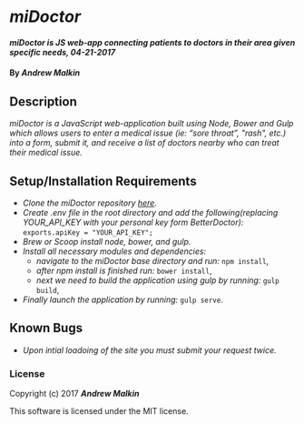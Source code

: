 # _miDoctor_

#### _miDoctor is JS web-app connecting patients to doctors in their area given specific needs, 04-21-2017_

#### By _**Andrew Malkin**_

## Description
_miDoctor is a JavaScript web-application built using Node, Bower and Gulp which allows users to enter a medical issue (ie: “sore throat”, "rash", etc.) into a form, submit it, and receive a list of doctors nearby who can treat their medical issue._


## Setup/Installation Requirements

* _Clone the miDoctor repository [here](https://github.com/ioitiki/miDoctor)._
* _Create .env file in the root directory and add the following(replacing YOUR_API_KEY with your personal key form BetterDoctor):_ `exports.apiKey = "YOUR_API_KEY";`
* _Brew or Scoop install node, bower, and gulp._
* _Install all necessary modules and dependencies:_
    * _navigate to the miDoctor base directory and run:_ `npm install`,
    * _after npm install is finished run:_ `bower install`,
    * _next we need to build the application using gulp by running:_ `gulp build`,
* _Finally launch the application by running:_ `gulp serve`.


## Known Bugs

* _Upon intial loadoing of the site you must submit your request twice._


### License

Copyright (c) 2017 **_Andrew Malkin_**

This software is licensed under the MIT license.
